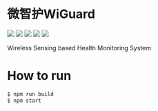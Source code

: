 # 微智护WiGuard

![](https://img.shields.io/badge/Vue-green)
![](https://img.shields.io/badge/Vant-4c1)
![](https://img.shields.io/badge/ECharts-darkred)
![](https://img.shields.io/badge/Express-grey)
![](https://img.shields.io/badge/PostgreSQL-blue)

Wireless Sensing based Health Monitoring System

# How to run

```bash
$ npm run build
$ npm start
```
